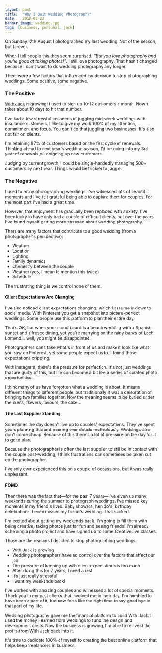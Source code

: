 ```yaml
---
layout: post
title:  "Why I Quit Wedding Photography"
date:   2018-08-23
banner_image: wedding.jpg
tags: [business, personal, jack]
---
```


On Sunday 12th August I photographed my last wedding. Not of the season, but forever.

When I tell people this they seem surprised. _"But you love photography and you're good at taking photos!"_. I still love photography. That hasn't changed because I don't want to do wedding photography any longer.

There were a few factors that influenced my decision to stop photographing weddings. Some positive, some negative.

<h3>The Positive</h3>

<a href="https://withjack.co.uk">With Jack</a> is growing! I used to sign up 10-12 customers a month. Now it takes about 10 days to hit that number.

I've had a few stressful instances of juggling mid-week weddings with insurance customers. I like to give my work 100% of my attention, commitment and focus. You can't do that juggling two businesses. It's also not fair on clients.

I'm retaining 87% of customers based on the first cycle of renewals. Thinking ahead to next year's wedding season, I'd be going into my 3rd year of renewals _plus_ signing up new customers.

Judging by current growth, I could be single-handedly managing 500+ customers by next year. Things would be trickier to juggle.

<h3>The Negative</h3>

I used to enjoy photographing weddings. I've witnessed lots of beautiful moments and I've felt grateful being able to capture them for couples. For the most part I've had a great time.

However, that enjoyment has gradually been replaced with anxiety. I've been lucky to have only had a couple of difficult clients, but over the years I've found myself getting more stressed about wedding photography.

There are many factors that contribute to a good wedding (from a photographer's perspective):

* Weather
* Location
* Lighting
* Family dynamics
* Chemistry between the couple
* Weather (yes, I mean to mention this twice)
* Schedule

The frustrating thing is we control none of them.

<h4>Client Expectations Are Changing</h4>

I've also noticed client expectations changing, which I assume is down to social media. With Pinterest you get a snapshot into picture-perfect weddings. Some people use this platform to plan their entire day.

That's OK, but when your mood board is a beach wedding with a Spanish sunset and alfresco dining, yet you're marrying on the rainy banks of Loch Lomond… well, you might be disappointed.

Photographers can't take what's in front of us and make it look like what you saw on Pinterest, yet some people expect us to. I found those expectations crippling.

With Instagram, there's the pressure for perfection. It's not just weddings that are guilty of this, but life can become a bit like a series of curated photo opportunities.

I think many of us have forgotten what a wedding is about. It means different things to different people, but traditionally it was a celebration of bringing two families together. Now the meaning seems to be buried under the dress, flowers, favours, the cake…

<h4>The Last Supplier Standing</h4>

Sometimes the day doesn't live up to couples' expectations. They've spent years planning this and pouring over details meticulously. Weddings also don't come cheap. Because of this there's a lot of pressure on the day for it to go to plan.

Because the photographer is often the last supplier to still be in contact with the couple post-wedding, I think frustrations can sometimes be taken out on the photographer. 

I've only ever experienced this on a couple of occassions, but it was really unpleasant.

<h4>FOMO</h4>

Then there was the fact that—for the past 7 years—I've given up many weekends during the summer to photograph weddings. I've missed key moments in my friend's lives. Baby showers, hen do's, birthday celebrations. I even missed my friend's wedding. That sucked.

I'm excited about getting my weekends back. I'm going to fill them with being creative, taking photos just for fun and seeing friends! I'm already scheming a photo project and have signed up to some CreativeLive classes.

Those are the reasons I decided to stop photographing weddings.

* With Jack is growing
* Wedding photographers have no control over the factors that affect our job
* The pressure of keeping up with client expectations is too much
* After doing this for 7 years, I need a rest
* It's just really stressful
* I want my weekends back!

I've worked with amazing couples and witnessed a lot of special moments. Thank you to my past clients that involved me in their day. I'm humbled to have been a part of it, but now feels like the right time to say good bye to that part of my life.

Wedding photography gave me the financial platform to build With Jack. I used the money I earned from weddings to fund the design and development costs. Now the business is growing, I'm able to reinvest the profits from With Jack back into it.

It's time to dedicate 100% of myself to creating the best online platform that helps keep freelancers in business.